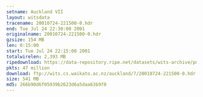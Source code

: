 ```yaml
---
setname: Auckland VII
layout: witsdata
tracename: 20010724-221500-0.hdr
end: Tue Jul 24 22:30:00 2001
originalname: 20010724-221500-0.hdr
gzsize: 154 MB
len: 0:15:00
start: Tue Jul 24 22:15:00 2001
totalwirelen: 2,393 MB
ripedownload: https://data-repository.ripe.net/datasets/wits-archive/pma/long/auck/7//20010724-221500-0.hdr.gz
pkts: 47 million
download: ftp://wits.cs.waikato.ac.nz/auckland/7/20010724-221500-0.hdr.gz
size: 541 MB
md5: 266b90d6f05939b2623d6a5daa63b9f0
---
```

